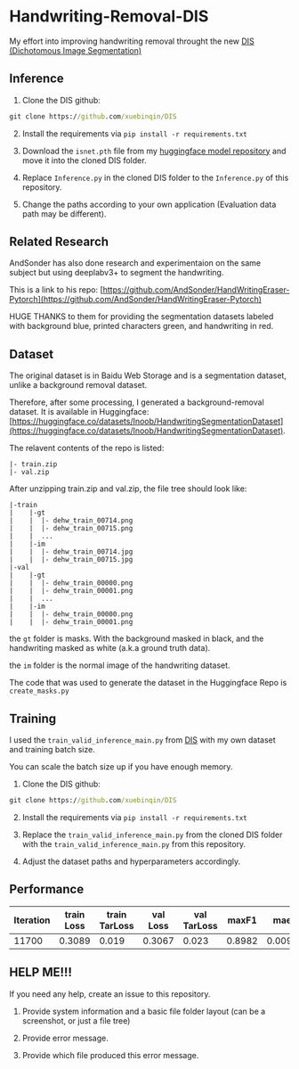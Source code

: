 # Handwriting-Removal-DIS
My effort into improving handwriting removal throught the new [DIS (Dichotomous Image Segmentation)](https://github.com/xuebinqin/DIS)

## Inference

1. Clone the DIS github:

```cmd
git clone https://github.com/xuebinqin/DIS
```

2. Install the requirements via ```pip install -r requirements.txt```

3. Download the ```isnet.pth``` file from my [huggingface model repository](https://huggingface.co/Inoob/DIS-Handwriting-Remover/) and move it into the cloned DIS folder.

4. Replace ```Inference.py``` in the cloned DIS folder to the ```Inference.py``` of this repository.

5. Change the paths according to your own application (Evaluation data path may be different).

## Related Research
AndSonder has also done research and experimentaion on the same subject but using deeplabv3+ to segment the handwriting.

This is a link to his repo: [https://github.com/AndSonder/HandWritingEraser-Pytorch](https://github.com/AndSonder/HandWritingEraser-Pytorch)

HUGE THANKS to them for providing the segmentation datasets labeled with background blue, printed characters green, and handwriting in red.

## Dataset
The original dataset is in Baidu Web Storage and is a segmentation dataset, unlike a background removal dataset.

Therefore, after some processing, I generated a background-removal dataset. It is available in Huggingface: [https://huggingface.co/datasets/Inoob/HandwritingSegmentationDataset](https://huggingface.co/datasets/Inoob/HandwritingSegmentationDataset).

The relavent contents of the repo is listed:

```
|- train.zip
|- val.zip
```

After unzipping train.zip and val.zip, the file tree should look like:

```
|-train
|    |-gt
|    |  |- dehw_train_00714.png
|    |  |- dehw_train_00715.png
|    |  ...
|    |-im
|    |  |- dehw_train_00714.jpg
|    |  |- dehw_train_00715.jpg
|-val
|    |-gt
|    |  |- dehw_train_00000.png
|    |  |- dehw_train_00001.png
|    |  ...
|    |-im
|    |  |- dehw_train_00000.png
|    |  |- dehw_train_00001.png
```

the ```gt``` folder is masks. With the background masked in black, and the handwriting masked as white (a.k.a ground truth data).

the ```im``` folder is the normal image of the handwriting dataset.

The code that was used to generate the dataset in the Huggingface Repo is ```create_masks.py```

## Training

I used the ```train_valid_inference_main.py``` from [DIS](https://github.com/xuebinqin/DIS) with my own dataset and training batch size.

You can scale the batch size up if you have enough memory.

1. Clone the DIS github:

```cmd
git clone https://github.com/xuebinqin/DIS
```

2. Install the requirements via ```pip install -r requirements.txt```

3. Replace the ```train_valid_inference_main.py``` from the cloned DIS folder with the ```train_valid_inference_main.py``` from this repository.

4. Adjust the dataset paths and hyperparameters accordingly.

## Performance

| Iteration | train Loss | train TarLoss | val Loss | val TarLoss | maxF1 | mae |
|-----------|------------|---------------|----------|-------------|-------|-----|
| 11700     | 0.3089     | 0.019         | 0.3067   | 0.023       | 0.8982| 0.0092|


## HELP ME!!!

If you need any help, create an issue to this repository.

1. Provide system information and a basic file folder layout (can be a screenshot, or just a file tree)

2. Provide error message.

3. Provide which file produced this error message.
